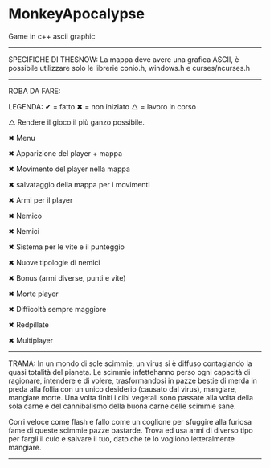 # MonkeyApocalypse
Game in c++ ascii graphic

---------------------------------------------------------------------------------------------------------------------------------------------------------------------------------

SPECIFICHE DI THESNOW:
La mappa deve avere una grafica ASCII, è possibile utilizzare solo le librerie conio.h, windows.h e curses/ncurses.h

---------------------------------------------------------------------------------------------------------------------------------------------------------------------------------

ROBA DA FARE:

LEGENDA:
  ✔ = fatto
  ✖ = non iniziato
  △ = lavoro in corso

△ Rendere il gioco il più ganzo possibile.

✖ Menu
 
✖ Apparizione del player + mappa

✖ Movimento del player nella mappa

✖ salvataggio della mappa per i movimenti

✖ Armi per il player

✖ Nemico

✖ Nemici

✖ Sistema per le vite e il punteggio

✖ Nuove tipologie di nemici

✖ Bonus (armi diverse, punti e vite)

✖ Morte player

✖ Difficoltà sempre maggiore

✖ Redpillate

✖ Multiplayer

--------------------------------------------------------------------------------------------------------------------------------------------------------------------

TRAMA:
In un mondo di sole scimmie, un virus si è diffuso contagiando la quasi totalità del pianeta.
Le scimmie infettehanno perso ogni capacità di ragionare, intendere e di volere, trasformandosi in pazze bestie di merda in preda alla follia con un unico desiderio (causato dal virus), mangiare, mangiare morte.
Una volta finiti i cibi vegetali sono passate alla volta della sola carne e del cannibalismo della buona carne delle scimmie sane.

Corri veloce come flash e fallo come un coglione per sfuggire alla furiosa fame di queste scimmie pazze bastarde. 
Trova ed usa armi di diverso tipo per fargli il culo e salvare il tuo, dato che te lo vogliono letteralmente mangiare.

---------------------------------------------------------------------------------------------------------------------------------------------------------------------------------
